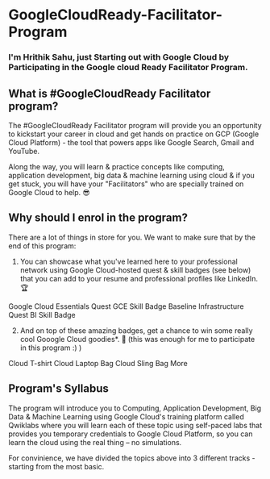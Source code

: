 # GoogleCloudReady-Facilitator-Program
### I'm Hrithik Sahu, just Starting out with Google Cloud by Participating in the Google cloud Ready Facilitator Program. 

## What is #GoogleCloudReady Facilitator program?
The #GoogleCloudReady Facilitator program will provide you an opportunity to kickstart your career in cloud and get hands on practice on GCP (Google Cloud Platform) - the tool that powers apps like Google Search, Gmail and YouTube.

Along the way, you will learn & practice concepts like computing, application development, big data & machine learning using cloud & if you get stuck, you will have your "Facilitators" who are specially trained on Google Cloud to help. 😎

## Why should I enrol in the program?
There are a lot of things in store for you. We want to make sure that by the end of this program:

1. You can showcase what you've learned here to your professional network using Google Cloud-hosted quest & skill badges (see below) that you can add to your resume and professional profiles like LinkedIn. 🏆

Google Cloud Essentials Quest
GCE Skill Badge
Baseline Infrastructure Quest
BI Skill Badge

2. And on top of these amazing badges, get a chance to win some really cool Gooogle Cloud goodies*. 💪 (this was enough for me to participate in this program :) )

Cloud T-shirt
Cloud Laptop Bag
Cloud Sling Bag
More 

## Program's Syllabus
The program will introduce you to Computing, Application Development, Big Data & Machine Learning using Google Cloud's training platform called Qwiklabs where you will learn each of these topic using self-paced labs that provides you temporary credentials to Google Cloud Platform, so you can learn the cloud using the real thing – no simulations.

For convinience, we have divided the topics above into 3 different tracks - starting from the most basic.

